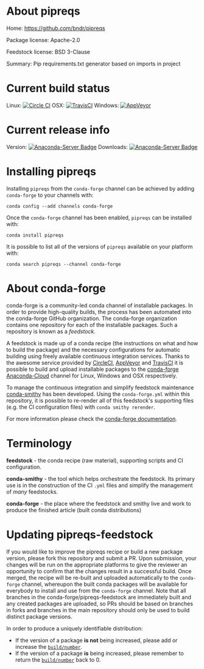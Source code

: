 About pipreqs
=============

Home: https://github.com/bndr/pipreqs

Package license: Apache-2.0

Feedstock license: BSD 3-Clause

Summary: Pip requirements.txt generator based on imports in project



Current build status
====================

Linux: [![Circle CI](https://circleci.com/gh/conda-forge/pipreqs-feedstock.svg?style=shield)](https://circleci.com/gh/conda-forge/pipreqs-feedstock)
OSX: [![TravisCI](https://travis-ci.org/conda-forge/pipreqs-feedstock.svg?branch=master)](https://travis-ci.org/conda-forge/pipreqs-feedstock)
Windows: [![AppVeyor](https://ci.appveyor.com/api/projects/status/github/conda-forge/pipreqs-feedstock?svg=True)](https://ci.appveyor.com/project/conda-forge/pipreqs-feedstock/branch/master)

Current release info
====================
Version: [![Anaconda-Server Badge](https://anaconda.org/conda-forge/pipreqs/badges/version.svg)](https://anaconda.org/conda-forge/pipreqs)
Downloads: [![Anaconda-Server Badge](https://anaconda.org/conda-forge/pipreqs/badges/downloads.svg)](https://anaconda.org/conda-forge/pipreqs)

Installing pipreqs
==================

Installing `pipreqs` from the `conda-forge` channel can be achieved by adding `conda-forge` to your channels with:

```
conda config --add channels conda-forge
```

Once the `conda-forge` channel has been enabled, `pipreqs` can be installed with:

```
conda install pipreqs
```

It is possible to list all of the versions of `pipreqs` available on your platform with:

```
conda search pipreqs --channel conda-forge
```


About conda-forge
=================

conda-forge is a community-led conda channel of installable packages.
In order to provide high-quality builds, the process has been automated into the
conda-forge GitHub organization. The conda-forge organization contains one repository
for each of the installable packages. Such a repository is known as a *feedstock*.

A feedstock is made up of a conda recipe (the instructions on what and how to build
the package) and the necessary configurations for automatic building using freely
available continuous integration services. Thanks to the awesome service provided by
[CircleCI](https://circleci.com/), [AppVeyor](http://www.appveyor.com/)
and [TravisCI](https://travis-ci.org/) it is possible to build and upload installable
packages to the [conda-forge](https://anaconda.org/conda-forge)
[Anaconda-Cloud](http://docs.anaconda.org/) channel for Linux, Windows and OSX respectively.

To manage the continuous integration and simplify feedstock maintenance
[conda-smithy](http://github.com/conda-forge/conda-smithy) has been developed.
Using the ``conda-forge.yml`` within this repository, it is possible to re-render all of
this feedstock's supporting files (e.g. the CI configuration files) with ``conda smithy rerender``.

For more information please check the [conda-forge documentation](https://conda-forge.org/docs/).

Terminology
===========

**feedstock** - the conda recipe (raw material), supporting scripts and CI configuration.

**conda-smithy** - the tool which helps orchestrate the feedstock.
                   Its primary use is in the construction of the CI ``.yml`` files
                   and simplify the management of *many* feedstocks.

**conda-forge** - the place where the feedstock and smithy live and work to
                  produce the finished article (built conda distributions)


Updating pipreqs-feedstock
==========================

If you would like to improve the pipreqs recipe or build a new
package version, please fork this repository and submit a PR. Upon submission,
your changes will be run on the appropriate platforms to give the reviewer an
opportunity to confirm that the changes result in a successful build. Once
merged, the recipe will be re-built and uploaded automatically to the
`conda-forge` channel, whereupon the built conda packages will be available for
everybody to install and use from the `conda-forge` channel.
Note that all branches in the conda-forge/pipreqs-feedstock are
immediately built and any created packages are uploaded, so PRs should be based
on branches in forks and branches in the main repository should only be used to
build distinct package versions.

In order to produce a uniquely identifiable distribution:
 * If the version of a package **is not** being increased, please add or increase
   the [``build/number``](http://conda.pydata.org/docs/building/meta-yaml.html#build-number-and-string).
 * If the version of a package **is** being increased, please remember to return
   the [``build/number``](http://conda.pydata.org/docs/building/meta-yaml.html#build-number-and-string)
   back to 0.